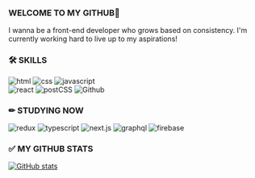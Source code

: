   
### WELCOME TO MY GITHUB💜

I wanna be a front-end developer who grows based on consistency. I'm currently working hard to live up to my aspirations!

### 🛠 SKILLS
![html](https://img.shields.io/badge/html-e34f26?style=for-the-badge&logo=html5&logoColor=white)&nbsp;![css](https://img.shields.io/badge/css-1572b6?style=for-the-badge&logo=css3&logoColor=white)&nbsp;![javascript](https://img.shields.io/badge/javascript-f7df1e?style=for-the-badge&logo=javascript&logoColor=white)&nbsp;<br />
![react](https://img.shields.io/badge/react-444444?style=for-the-badge&logo=react)&nbsp;![postCSS](https://img.shields.io/badge/PostCSS-dd3a0a?style=for-the-badge&logo=postcss&logoColor=white)&nbsp;![Github](https://img.shields.io/badge/github-181717?style=for-the-badge&logo=github)

### ✏ STUDYING NOW
![redux](https://img.shields.io/badge/redux-764abc?style=for-the-badge&logo=redux&logoColor=white)&nbsp;![typescript](https://img.shields.io/badge/typescript-3178C6?style=for-the-badge&logo=typescript&logoColor=white)&nbsp;![next.js](https://img.shields.io/badge/next.js-000000?style=for-the-badge&logo=next.js&logoColor=white)&nbsp;![graphql](https://img.shields.io/badge/graphql-E10098?style=for-the-badge&logo=graphql&logoColor=white)&nbsp;![firebase](https://img.shields.io/badge/firebase-ffca28?style=for-the-badge&logo=firebase&logoColor=white)


### ✅ MY GITHUB STATS
[![GitHub stats](https://github-readme-stats.vercel.app/api?username=hheeseung)](https://github.com/hheeseung/github-readme-stats)
